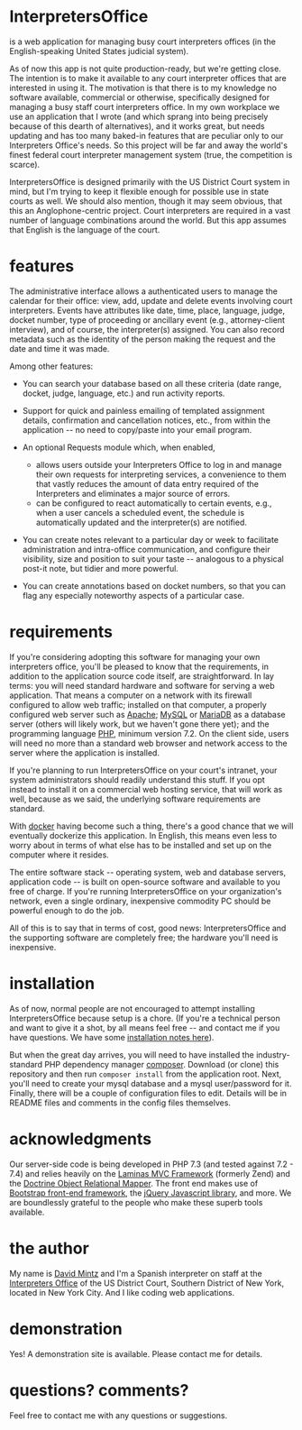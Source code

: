 # InterpretersOffice
is a web application for managing busy court interpreters offices (in the English-speaking United States judicial system).

As of now this app is not quite production-ready, but we're getting close. The intention is to make it available to any court interpreter offices that are interested in using it. The motivation is that there is to my knowledge no software available, commercial or otherwise, specifically designed for managing a busy staff court interpreters office. In my own workplace we use an application that I wrote (and which sprang into being precisely because of this dearth of alternatives), and it works great, but needs updating and has too many baked-in features that are peculiar only to our Interpreters Office's needs. So this project will be far and away the world's finest federal court interpreter management system (true, the competition is scarce).

InterpretersOffice is designed primarily with the US District Court system in mind, but I'm trying to keep it flexible enough for possible use in state courts as well. We should also mention, though it may seem obvious, that this an Anglophone-centric project. Court interpreters are required in a vast number of language combinations around the world. But this app assumes that English is the language of the court.

# features

The administrative interface allows a authenticated users to manage the calendar for their office: view, add, update and delete events involving court interpreters. Events have attributes like date, time, place, language, judge, docket number, type of proceeding or ancillary event (e.g., attorney-client interview), and of course, the interpreter(s) assigned. You can also record metadata such as the identity of the person making
the request and the date and time it was made.

Among other features:

* You can search your database based on all these criteria (date range, docket, judge, language, etc.) and run activity reports.

* Support for quick and painless emailing of templated assignment details, confirmation and cancellation notices, etc., from within the application -- no need to copy/paste into your email program.

* An optional Requests module which, when enabled,

    * allows users outside your Interpreters Office to log in and manage their own requests for interpreting services, a convenience to them that vastly reduces the amount of data entry required of the Interpreters and eliminates a major source of errors.
    * can be configured to react automatically to certain events, e.g., when a user cancels a scheduled event, the schedule is automatically updated and the interpreter(s) are notified.

* You can create notes relevant to a particular day or week to facilitate administration and intra-office communication, and configure their visibility, size and position to suit your taste -- analogous to a physical post-it note, but tidier and more powerful.

* You can create annotations based on docket numbers, so that you can flag any especially noteworthy aspects of a particular case.

# requirements

If you're considering adopting this software for managing your own interpreters office,
you'll be pleased to know that the requirements, in addition to the application source code
itself, are straightforward. In lay terms: you will need standard
hardware and software for serving a web application. That means a computer on a network with its firewall
configured to allow web traffic; installed on that computer, a properly configured web
server such as [Apache](https://httpd.apache.org/); [MySQL](https://www.mysql.com/) or [MariaDB](https://mariadb.org/) as a database server (others will likely work, but we haven't gone there yet); and the programming language
[PHP](http://php.net/), minimum version 7.2. On the client side, users will need no more than a
standard web browser and network access to the server where the application is installed.

If you're planning to run InterpretersOffice on your court's intranet, your system administrators
should readily understand this stuff. If you opt instead to install it on a commercial web hosting
service, that will work as well, because as we said, the underlying software requirements are standard.

With [docker](https://www.docker.com/) having become such a thing, there's a good chance
that we will eventually dockerize this application. In English, this means even less to worry about
in terms of what else has to be installed and set up on the computer where it resides.

The entire software stack -- operating system, web and database servers, application code -- is
built on open-source software and available to you free of charge. If you're running InterpretersOffice
on your organization's network, even a single ordinary, inexpensive commodity PC should be powerful enough to do the job.

All of this is to say that in terms of cost, good news: InterpretersOffice and the supporting software are
completely free; the hardware you'll need is inexpensive.


# installation

As of now, normal people are not encouraged to attempt installing InterpretersOffice because setup is a chore. (If you're a technical person and want to give it a shot, by all means feel free -- and contact me if you have questions. We have some [installation notes here](https://github.com/davidmintz/court-interpreters-office/blob/master/doc/INSTALLATION.txt)).

But when the great day arrives, you will need to have installed the industry-standard PHP dependency manager [composer](https://getcomposer.org). Download (or clone) this repository and then run `composer install` from the application root. Next, you'll need to create your mysql database and a mysql user/password for it. Finally, there will be a couple of configuration files to edit. Details will be in README files and comments in the config files themselves.
# acknowledgments

Our server-side code is being developed in PHP 7.3 (and tested against 7.2 - 7.4) and relies heavily on the  [Laminas MVC Framework](https://docs.laminas.dev/) (formerly Zend) and the [Doctrine Object Relational Mapper](http://www.doctrine-project.org/projects/orm.html). The  front end makes use of [Bootstrap front-end framework](http://getbootstrap.com/), the [jQuery Javascript library](http://jquery.com/), and more. We are boundlessly grateful to the people who make these superb tools available.

# the author

My name is [David Mintz](https://davidmintz.org) and I'm a Spanish interpreter on staff at the [Interpreters Office](https://sdnyinterpreters.org/) of the US District Court, Southern District of New York, located in New York City. And I like coding web applications.

# demonstration

Yes! A demonstration site is available. Please contact me for details.

# questions? comments?

Feel free to contact me with any questions or suggestions.
